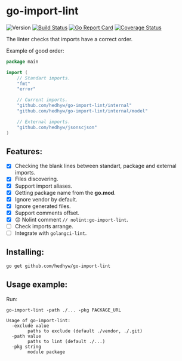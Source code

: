 # go-import-lint

![Version](https://img.shields.io/github/v/tag/hedhyw/go-import-lint)
[![Build Status](https://travis-ci.org/hedhyw/go-import-lint.svg?branch=master)](https://travis-ci.org/hedhyw/go-import-lint)
[![Go Report Card](https://goreportcard.com/badge/github.com/hedhyw/go-import-lint)](https://goreportcard.com/report/github.com/hedhyw/go-import-lint)
[![Coverage Status](https://coveralls.io/repos/github/hedhyw/go-import-lint/badge.svg?branch=master)](https://coveralls.io/github/hedhyw/go-import-lint?branch=master)

The linter checks that imports have a correct order.

Example of good order:

<!-- ReadmeExample -->
```go
package main

import (
    // Standart imports.
    "fmt"
    "error"

    // Current imports.
    "github.com/hedhyw/go-import-lint/internal"
    "github.com/hedhyw/go-import-lint/internal/model"

    // External imports.
    "github.com/hedhyw/jsonscjson"
)
```
<!-- /ReadmeExample -->

## Features:

- [x] Checking the blank lines between standart, package and external imports.
- [x] Files discovering.
- [x] Support import aliases.
- [x] Getting package name from the **go.mod**.
- [x] Ignore vendor by default.
- [x] Ignore generated files.
- [x] Support comments offset.
- [x] 😠 Nolint comment `// nolint:go-import-lint`.
- [ ] Check imports arrange.
- [ ] Integrate with `golangci-lint`.

## Installing:

```sh
go get github.com/hedhyw/go-import-lint
```

## Usage example:

Run:

`go-import-lint -path ./... -pkg PACKAGE_URL`

```
Usage of go-import-lint:
  -exclude value
        paths to exclude (default ./vendor, ./.git)
  -path value
        paths to lint (default ./...)
  -pkg string
        module package
```